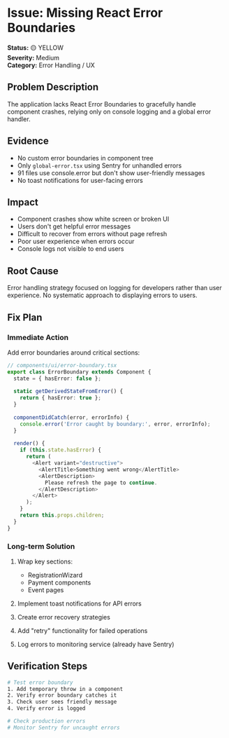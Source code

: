 # Issue: Missing React Error Boundaries

**Status:** 🟡 YELLOW  
**Severity:** Medium  
**Category:** Error Handling / UX

## Problem Description
The application lacks React Error Boundaries to gracefully handle component crashes, relying only on console logging and a global error handler.

## Evidence
- No custom error boundaries in component tree
- Only `global-error.tsx` using Sentry for unhandled errors
- 91 files use console.error but don't show user-friendly messages
- No toast notifications for user-facing errors

## Impact
- Component crashes show white screen or broken UI
- Users don't get helpful error messages
- Difficult to recover from errors without page refresh
- Poor user experience when errors occur
- Console logs not visible to end users

## Root Cause
Error handling strategy focused on logging for developers rather than user experience. No systematic approach to displaying errors to users.

## Fix Plan

### Immediate Action
Add error boundaries around critical sections:
```typescript
// components/ui/error-boundary.tsx
export class ErrorBoundary extends Component {
  state = { hasError: false };
  
  static getDerivedStateFromError() {
    return { hasError: true };
  }
  
  componentDidCatch(error, errorInfo) {
    console.error('Error caught by boundary:', error, errorInfo);
  }
  
  render() {
    if (this.state.hasError) {
      return (
        <Alert variant="destructive">
          <AlertTitle>Something went wrong</AlertTitle>
          <AlertDescription>
            Please refresh the page to continue.
          </AlertDescription>
        </Alert>
      );
    }
    return this.props.children;
  }
}
```

### Long-term Solution
1. Wrap key sections:
   - RegistrationWizard
   - Payment components
   - Event pages
   
2. Implement toast notifications for API errors
3. Create error recovery strategies
4. Add "retry" functionality for failed operations
5. Log errors to monitoring service (already have Sentry)

## Verification Steps
```bash
# Test error boundary
1. Add temporary throw in a component
2. Verify error boundary catches it
3. Check user sees friendly message
4. Verify error is logged

# Check production errors
# Monitor Sentry for uncaught errors
```